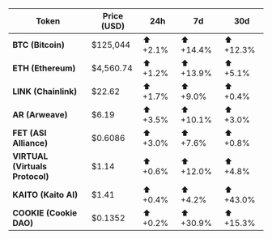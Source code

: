 

| Token | Price (USD) | 24h | 7d | 30d |
|-------|-------------|-----|----|-----|
| **BTC (Bitcoin)** | $125,044 | ⬆️ +2.1% | ⬆️ +14.4% | ⬆️ +12.3% |
| **ETH (Ethereum)** | $4,560.74 | ⬆️ +1.2% | ⬆️ +13.9% | ⬆️ +5.1% |
| **LINK (Chainlink)** | $22.62 | ⬆️ +1.7% | ⬆️ +9.0% | ⬆️ +0.4% |
| **AR (Arweave)** | $6.19 | ⬆️ +3.5% | ⬆️ +10.1% | ⬆️ +3.0% |
| **FET (ASI Alliance)** | $0.6086 | ⬆️ +3.0% | ⬆️ +7.6% | ⬆️ +0.8% |
| **VIRTUAL (Virtuals Protocol)** | $1.14 | ⬆️ +0.6% | ⬆️ +12.0% | ⬆️ +4.8% |
| **KAITO (Kaito AI)** | $1.41 | ⬆️ +0.4% | ⬆️ +4.2% | ⬆️ +43.0% |
| **COOKIE (Cookie DAO)** | $0.1352 | ⬆️ +0.2% | ⬆️ +30.9% | ⬆️ +15.3% |

